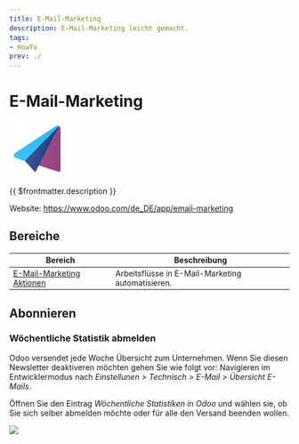 ```yaml
---
title: E-Mail-Marketing
description: E-Mail-Marketing leicht gemacht.
tags:
- HowTo
prev: ./
---
```

# E-Mail-Marketing
![icons_odoo_mass_mailing](assets/icons_odoo_mass_mailing.png)

{{ $frontmatter.description }}

Website: <https://www.odoo.com/de_DE/app/email-marketing>

## Bereiche

| Bereich                                             | Beschreibung                           |
| --------------------------------------------------- | -------------------------------------- |
| [E-Mail-Marketing Aktionen](mass_mailing_action.md) | Arbeitsflüsse in E-Mail-Marketing automatisieren. |

## Abonnieren

### Wöchentliche Statistik abmelden

Odoo versendet jede Woche Übersicht zum Unternehmen. Wenn Sie diesen Newsletter deaktiveren möchten gehen Sie wie folgt vor: Navigieren im Entwicklermodus nach *Einstellunen > Technisch > E-Mail > Übersicht E-Mails*.

Öffnen Sie den Eintrag *Wöchentliche Statistiken in Odoo* und wählen sie, ob Sie sich selber abmelden möchte oder für alle den Versand beenden wollen.

![](assets/E-Mail-Marketing%20Versand%20beenden.png)